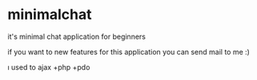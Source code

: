 # minimalchat

it's minimal chat application for beginners 

if you want to new features for this application
you can send mail to me :) 

ı used to ajax +php +pdo
